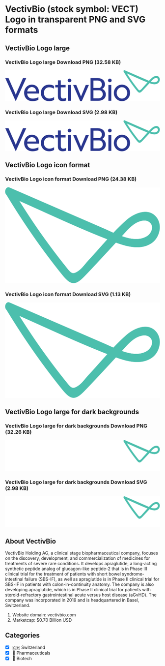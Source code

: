 # VectivBio (stock symbol: VECT) Logo in transparent PNG and SVG formats

## VectivBio Logo large

### VectivBio Logo large Download PNG (32.58 KB)

![VectivBio Logo large Download PNG (32.58 KB)](/img/orig/VECT_BIG-6f7de8e3.png)

### VectivBio Logo large Download SVG (2.98 KB)

![VectivBio Logo large Download SVG (2.98 KB)](/img/orig/VECT_BIG-4f1c833f.svg)

## VectivBio Logo icon format

### VectivBio Logo icon format Download PNG (24.38 KB)

![VectivBio Logo icon format Download PNG (24.38 KB)](/img/orig/VECT-b5f3d32e.png)

### VectivBio Logo icon format Download SVG (1.13 KB)

![VectivBio Logo icon format Download SVG (1.13 KB)](/img/orig/VECT-76b67705.svg)

## VectivBio Logo large for dark backgrounds

### VectivBio Logo large for dark backgrounds Download PNG (32.26 KB)

![VectivBio Logo large for dark backgrounds Download PNG (32.26 KB)](/img/orig/VECT_BIG.D-dc0ddcba.png)

### VectivBio Logo large for dark backgrounds Download SVG (2.98 KB)

![VectivBio Logo large for dark backgrounds Download SVG (2.98 KB)](/img/orig/VECT_BIG.D-cc65e763.svg)

## About VectivBio

VectivBio Holding AG, a clinical stage biopharmaceutical company, focuses on the discovery, development, and commercialization of medicines for treatments of severe rare conditions. It develops apraglutide, a long-acting synthetic peptide analog of glucagon-like peptide-2 that is in Phase III clinical trial for the treatment of patients with short bowel syndrome-intestinal failure (SBS-IF), as well as apraglutide is in Phase II clinical trial for SBS-IF in patients with colon-in-continuity anatomy. The company is also developing apraglutide, which is in Phase II clinical trial for patients with steroid-refractory gastrointestinal acute versus host disease (aGvHD). The company was incorporated in 2019 and is headquartered in Basel, Switzerland.

1. Website domain: vectivbio.com
2. Marketcap: $0.70 Billion USD


## Categories
- [x] 🇨🇭 Switzerland
- [x] 💊 Pharmaceuticals
- [x] 🧬 Biotech
